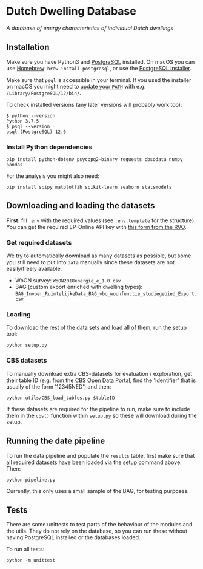 # Dutch Dwelling Database
*A database of energy characteristics of individual Dutch dwellings*


## Installation

Make sure you have Python3 and [PostgreSQL](https://www.postgresql.org/download/) installed. On macOS you can use [Homebrew](https://brew.sh/):
`brew install postgresql`, or use the [PostgreSQL installer](https://www.enterprisedb.com/downloads/postgres-postgresql-downloads).

Make sure that `psql` is accessible in your terminal. If you used the installer on macOS you might need to [update your `PATH`](https://dba.stackexchange.com/a/3008) with e.g. `/Library/PostgreSQL/12/bin/`.


To check installed versions (any later versions will probably work too):

```
$ python --version
Python 3.7.5
$ psql --version
psql (PostgreSQL) 12.6
```

### Install Python dependencies

```
pip install python-dotenv psycopg2-binary requests cbsodata numpy pandas
```

For the analysis you might also need:

```
pip install scipy matplotlib scikit-learn seaborn statsmodels
```

## Downloading and loading the datasets

**First:** fill `.env` with the required values (see `.env.template` for the structure). You can get the required EP-Online API key with [this form from the RVO](https://epbdwebservices.rvo.nl/).

### Get required datasets

We try to automatically download as many datasets as possible, but some you still need to put into `data` manually since these datasets are not easily/freely available:

- WoON survey: `WoON2018energie_e_1.0.csv`
- BAG (custom export enriched with dwelling types): `BAG_Invoer_RuimtelijkeData_BAG_vbo_woonfunctie_studiegebied_Export.csv`

### Loading
To download the rest of the data sets and load all of them, run the setup tool:

```
python setup.py
```

### CBS datasets

To manually download extra CBS-datasets for evaluation / exploration, get their table ID (e.g. from the [CBS Open Data Portal](https://opendata.cbs.nl/portal.html), find the 'Identifier' that is usually of the form '12345NED') and then:

```
python utils/CBS_load_tables.py $tableID
```

If these datasets are required for the pipeline to run, make sure to include them in the `cbs()` function within `setup.py` so these will download during the setup.

## Running the date pipeline

To run the data pipeline and populate the `results` table, first make sure that all required datasets have been loaded via the setup command above. Then:

```
python pipeline.py
```

Currently, this only uses a small sample of the BAG, for testing purposes.

## Tests

There are some unittests to test parts of the behaviour of the modules and the utils. They do not rely on the database, so you can run these without having PostgreSQL installed or the databases loaded.

To run all tests:

```
python -m unittest
```
